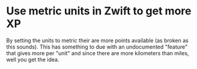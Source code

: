 # Use metric units in Zwift to get more XP

By setting the units to metric their are more points available (as broken as this sounds). This has something to due with an undocumented "feature" that gives more per "unit" and since there are more kilometers than miles, well you get the idea.
